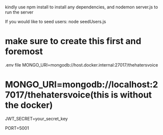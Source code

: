 kindly use npm install to install any dependencies, and nodemon server.js to run the server

If you would like to seed users: node seedUsers.js

# make sure to create this first and foremost

.env file
MONGO_URI=mongodb://host.docker.internal:27017/thehatersvoice
# MONGO_URI=mongodb://localhost:27017/thehatersvoice(this is without the docker)
JWT_SECRET=your_secret_key

PORT=5001
